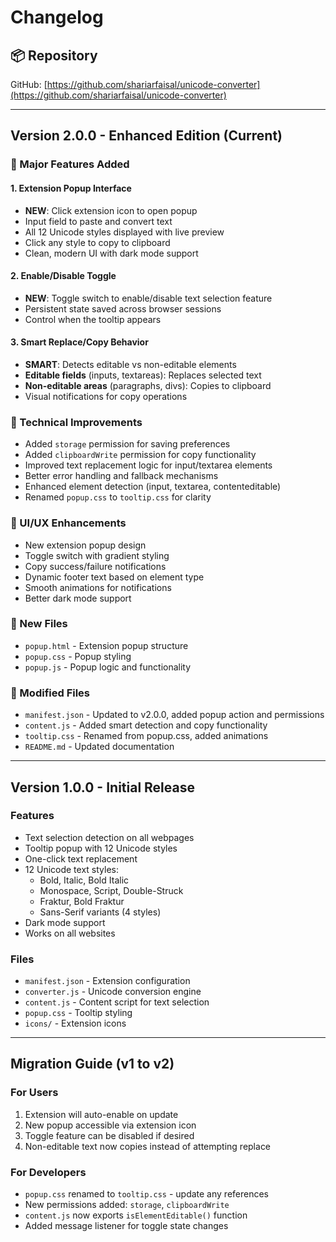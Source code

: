 # Changelog

## 📦 Repository
GitHub: [https://github.com/shariarfaisal/unicode-converter](https://github.com/shariarfaisal/unicode-converter)

---

## Version 2.0.0 - Enhanced Edition (Current)

### 🎉 Major Features Added

#### 1. Extension Popup Interface
- **NEW**: Click extension icon to open popup
- Input field to paste and convert text
- All 12 Unicode styles displayed with live preview
- Click any style to copy to clipboard
- Clean, modern UI with dark mode support

#### 2. Enable/Disable Toggle
- **NEW**: Toggle switch to enable/disable text selection feature
- Persistent state saved across browser sessions
- Control when the tooltip appears

#### 3. Smart Replace/Copy Behavior
- **SMART**: Detects editable vs non-editable elements
- **Editable fields** (inputs, textareas): Replaces selected text
- **Non-editable areas** (paragraphs, divs): Copies to clipboard
- Visual notifications for copy operations

### 🔧 Technical Improvements
- Added `storage` permission for saving preferences
- Added `clipboardWrite` permission for copy functionality
- Improved text replacement logic for input/textarea elements
- Better error handling and fallback mechanisms
- Enhanced element detection (input, textarea, contenteditable)
- Renamed `popup.css` to `tooltip.css` for clarity

### 🎨 UI/UX Enhancements
- New extension popup design
- Toggle switch with gradient styling
- Copy success/failure notifications
- Dynamic footer text based on element type
- Smooth animations for notifications
- Better dark mode support

### 📁 New Files
- `popup.html` - Extension popup structure
- `popup.css` - Popup styling
- `popup.js` - Popup logic and functionality

### 🔄 Modified Files
- `manifest.json` - Updated to v2.0.0, added popup action and permissions
- `content.js` - Added smart detection and copy functionality
- `tooltip.css` - Renamed from popup.css, added animations
- `README.md` - Updated documentation

---

## Version 1.0.0 - Initial Release

### Features
- Text selection detection on all webpages
- Tooltip popup with 12 Unicode styles
- One-click text replacement
- 12 Unicode text styles:
  - Bold, Italic, Bold Italic
  - Monospace, Script, Double-Struck
  - Fraktur, Bold Fraktur
  - Sans-Serif variants (4 styles)
- Dark mode support
- Works on all websites

### Files
- `manifest.json` - Extension configuration
- `converter.js` - Unicode conversion engine
- `content.js` - Content script for text selection
- `popup.css` - Tooltip styling
- `icons/` - Extension icons

---

## Migration Guide (v1 to v2)

### For Users
1. Extension will auto-enable on update
2. New popup accessible via extension icon
3. Toggle feature can be disabled if desired
4. Non-editable text now copies instead of attempting replace

### For Developers
- `popup.css` renamed to `tooltip.css` - update any references
- New permissions added: `storage`, `clipboardWrite`
- `content.js` now exports `isElementEditable()` function
- Added message listener for toggle state changes

